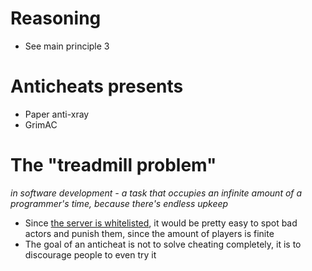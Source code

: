 # Reasoning
- See main principle 3
# Anticheats presents
- Paper anti-xray
- GrimAC
# The "treadmill problem"
*in software development - a task that occupies an infinite amount of a programmer's time, because there's endless upkeep*
- Since [the server is whitelisted](#server-is-whitelisted), it would be pretty easy to spot bad actors and punish them, since the amount of players is finite
- The goal of an anticheat is not to solve cheating completely, it is to discourage people to even try it